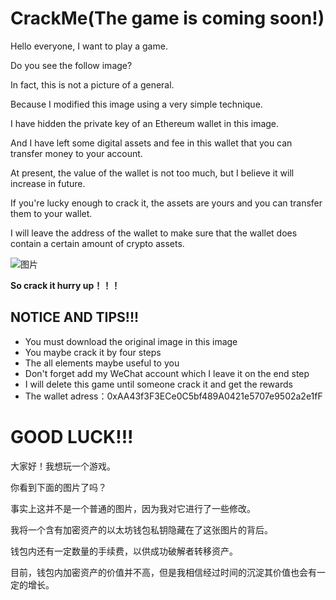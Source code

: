 # CrackMe(The game is coming soon!)

Hello everyone, I want to play a game.

Do you see the follow image?

In fact, this is not a picture of a general.

Because I modified this image using a very simple technique.

I have hidden the private key of an Ethereum wallet in this image.

And I have left some digital assets and fee in this wallet that you can transfer money to your account.

At present, the value of the wallet is not too much, but I believe it will increase in future.

If you're lucky enough to crack it, the assets are yours and you can transfer them to your wallet.

I will leave the address of the wallet to make sure that the wallet does contain a certain amount of crypto assets.

![图片](https://user-images.githubusercontent.com/76581055/121801377-98ac6780-cc69-11eb-85f9-0ab24dd038a7.png)

**So crack it hurry up！！！**

## NOTICE AND TIPS!!!

- You must download the original image in this image
- You maybe crack it by four steps
- The all elements maybe useful to you
- Don't forget add my WeChat account which I leave it on the end step
- I will delete this game until someone crack it and get the rewards
- The wallet adress：0xAA43f3F3ECe0C5bf489A0421e5707e9502a2e1fF

# GOOD LUCK!!!

大家好！我想玩一个游戏。

你看到下面的图片了吗？

事实上这并不是一个普通的图片，因为我对它进行了一些修改。

我将一个含有加密资产的以太坊钱包私钥隐藏在了这张图片的背后。

钱包内还有一定数量的手续费，以供成功破解者转移资产。

目前，钱包内加密资产的价值并不高，但是我相信经过时间的沉淀其价值也会有一定的增长。
